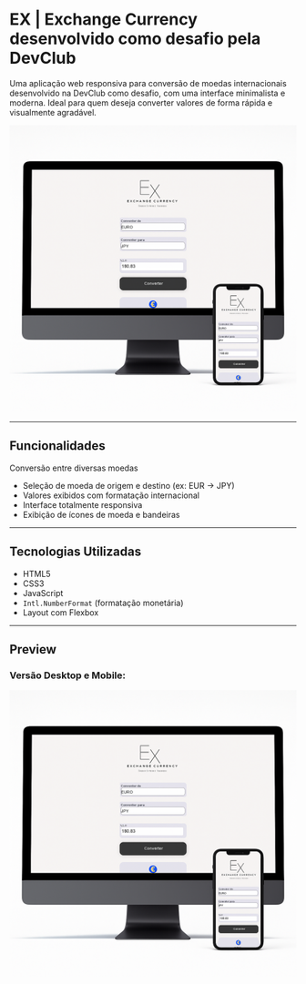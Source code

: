 # EX | Exchange Currency desenvolvido como desafio pela DevClub

Uma aplicação web responsiva para conversão de moedas internacionais desenvolvido na DevClub como desafio, com uma interface minimalista e moderna. Ideal para quem deseja converter valores de forma rápida e visualmente agradável.

![EX Preview](./assets/ArtConcept.png)

---

## Funcionalidades

 Conversão entre diversas moedas
- Seleção de moeda de origem e destino (ex: EUR → JPY)
- Valores exibidos com formatação internacional
- Interface totalmente responsiva
- Exibição de ícones de moeda e bandeiras

---

##  Tecnologias Utilizadas

- HTML5
- CSS3
- JavaScript
- `Intl.NumberFormat` (formatação monetária)
- Layout com Flexbox

---

## Preview

### Versão Desktop e Mobile:

<p align="center">
  <img src="./assets/ArtConcept.png" alt="Mockup Desktop e Mobile" width="600px"/>
</p>
